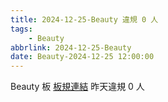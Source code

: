 ```yaml
---
title: 2024-12-25-Beauty 違規 0 人
tags:
    - Beauty
abbrlink: 2024-12-25-Beauty
date: Beauty-2024-12-25 12:00:00
---
```

Beauty 板 [板規連結](https://www.ptt.cc/bbs/Beauty/M.1630069980.A.84B.html)
昨天違規 0 人
